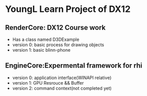 # YoungL Learn Project of DX12

## RenderCore: DX12 Course work
- Has a class named D3DExample
- version 0: basic process for drawing objects
- version 1: basic blinn-phone

## EngineCore:Expermental framework for rhi
- version 0: application interface(WINAPI relative)
- version 1: GPU Resrouce && Buffer
- version 2: command context(not completed yet)
